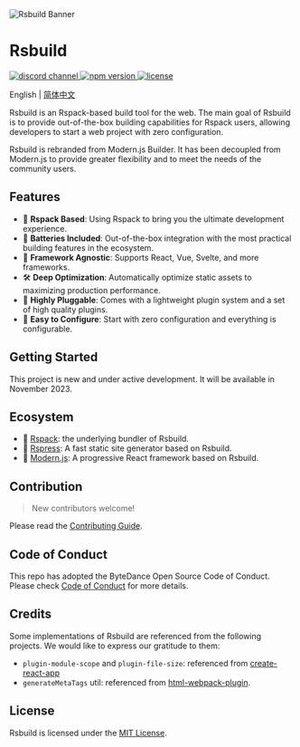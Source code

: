 <picture>
  <img alt="Rsbuild Banner" src="https://github.com/web-infra-dev/rsbuild/assets/7237365/84abc13e-b620-468f-a90b-dbf28e7e9427">
</picture>

# Rsbuild

<p>
  <a href="https://discord.gg/79ZZ66GH9E">
    <img src="https://img.shields.io/discord/977448667919286283?logo=discord&label=discord&colorA=564341&colorB=EDED91" alt="discord channel" />
  </a>
  <a href="https://www.npmjs.com/package/@rsbuild/shared?activeTab=readme">
   <img src="https://img.shields.io/npm/v/@rsbuild/shared?style=flat-square&colorA=564341&colorB=EDED91" alt="npm version" />
  </a>
  <a href="https://github.com/web-infra-dev/rsbuild/blob/main/LICENSE">
    <img src="https://img.shields.io/npm/l/@rsbuild/shared?style=flat-square&colorA=564341&colorB=EDED91" alt="license" />
  </a>
</p>

English | [简体中文](./README.zh-CN.md)

Rsbuild is an Rspack-based build tool for the web. The main goal of Rsbuild is to provide out-of-the-box building capabilities for Rspack users, allowing developers to start a web project with zero configuration.

Rsbuild is rebranded from Modern.js Builder. It has been decoupled from Modern.js to provide greater flexibility and to meet the needs of the community users.

## Features

- 🚀 **Rspack Based**: Using Rspack to bring you the ultimate development experience.
- 🦄 **Batteries Included**: Out-of-the-box integration with the most practical building features in the ecosystem.
- 🎯 **Framework Agnostic**: Supports React, Vue, Svelte, and more frameworks.
- 🛠️ **Deep Optimization**: Automatically optimize static assets to maximizing production performance.
- 🎨 **Highly Pluggable**: Comes with a lightweight plugin system and a set of high quality plugins.
- 🍭 **Easy to Configure**: Start with zero configuration and everything is configurable.

## Getting Started

This project is new and under active development. It will be available in November 2023.

## Ecosystem

- 🦀 [Rspack](https://github.com/web-infra-dev/rspack): the underlying bundler of Rsbuild.
- 🐹 [Rspress](https://github.com/web-infra-dev/rspress): A fast static site generator based on Rsbuild.
- 🦄 [Modern.js](https://github.com/web-infra-dev/modern.js): A progressive React framework based on Rsbuild.

## Contribution

> New contributors welcome!

Please read the [Contributing Guide](https://github.com/web-infra-dev/rsbuild/blob/main/CONTRIBUTING.md).

## Code of Conduct

This repo has adopted the ByteDance Open Source Code of Conduct. Please check [Code of Conduct](./CODE_OF_CONDUCT.md) for more details.

## Credits

Some implementations of Rsbuild are referenced from the following projects. We would like to express our gratitude to them:

- `plugin-module-scope` and `plugin-file-size`: referenced from [create-react-app](https://github.com/facebook/create-react-app)
- `generateMetaTags` util: referenced from [html-webpack-plugin](https://github.com/jantimon/html-webpack-plugin).

## License

Rsbuild is licensed under the [MIT License](./LICENSE).

